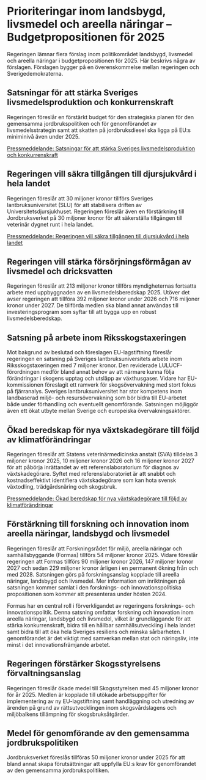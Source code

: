 # Prioriteringar inom landsbygd, livsmedel och areella näringar – Budgetpropositionen för 2025

Regeringen lämnar flera förslag inom politikområdet landsbygd, livsmedel och areella näringar i budgetpropositionen för 2025\. Här beskrivs några av förslagen. Förslagen bygger på en överenskommelse mellan regeringen och Sverigedemokraterna.


## Satsningar för att stärka Sveriges livsmedelsproduktion och konkurrenskraft

Regeringen föreslår en förstärkt budget för den strategiska planen för den gemensamma jordbrukspolitiken och för genomförandet av livsmedelsstrategin samt att skatten på jordbruksdiesel ska ligga på EU:s miniminivå även under 2025\.

[Pressmeddelande: Satsningar för att stärka Sveriges livsmedelsproduktion och konkurrenskraft](/pressmeddelanden/2024/09/satsningar-for-att-starka-sveriges-livsmedelsproduktion-och-konkurrenskraft/)

## Regeringen vill säkra tillgången till djursjukvård i hela landet

Regeringen föreslår att 30 miljoner kronor tillförs Sveriges lantbruksuniversitet (SLU) för att stabilisera driften av Universitetsdjursjukhuset. Regeringen föreslår även en förstärkning till Jordbruksverket på 30 miljoner kronor för att säkerställa tillgången till veterinär dygnet runt i hela landet.

[Pressmeddelande: Regeringen vill säkra tillgången till djursjukvård i hela landet](/pressmeddelanden/2024/09/regeringen-vill-sakra-tillgangen-till-djursjukvard-i-hela-landet/)

## Regeringen vill stärka försörjningsförmågan av livsmedel och dricksvatten

Regeringen föreslår att 213 miljoner kronor tillförs myndigheternas fortsatta arbete med uppbyggnaden av en livsmedelsberedskap 2025\. Utöver det avser regeringen att tillföra 392 miljoner kronor under 2026 och 716 miljoner kronor under 2027\. De tillförda medlen ska bland annat användas till investeringsprogram som syftar till att bygga upp en robust livsmedelsberedskap.

## Satsning på arbete inom Riksskogstaxeringen

Mot bakgrund av beslutad och föreslagen EU\-lagstiftning föreslår regeringen en satsning på Sveriges lantbruksuniversitets arbete inom Riksskogstaxeringen med 7 miljoner kronor. Den reviderade LULUCF\-förordningen medför bland annat behov av att närmare kunna följa förändringar i skogens upptag och utsläpp av växthusgaser. Vidare har EU\-kommissionen föreslagit ett ramverk för skogsövervakning med stort fokus på fjärranalys. Sveriges lantbruksuniversitet har stor kompetens inom landbaserad miljö\- och resursövervakning som bör bidra till EU\-arbetet både under förhandling och eventuellt genomförande. Satsningen möjliggör även ett ökat utbyte mellan Sverige och europeiska övervakningsaktörer.

## Ökad beredskap för nya växtskadegörare till följd av klimatförändringar

Regeringen föreslår att Statens veterinärmedicinska anstalt (SVA) tilldelas 3 miljoner kronor 2025, 10 miljoner kronor 2026 och 16 miljoner kronor 2027 för att påbörja inrättandet av ett referenslaboratorium för diagnos av växtskadegörare. Syftet med referenslaboratoriet är att snabbt och kostnadseffektivt identifiera växtskadegörare som kan hota svensk växtodling, trädgårdsnäring och skogsbruk.

[Pressmeddelande: Ökad beredskap för nya växtskadegörare till följd av klimatförändringar](/pressmeddelanden/2024/09/okad-beredskap-for-nya-vaxtskadegorare-till-foljd-av-klimatforandringar/ "Pressmeddelande: ")

## Förstärkning till forskning och innovation inom areella näringar, landsbygd och livsmedel

Regeringen föreslår att Forskningsrådet för miljö, areella näringar och samhällsbyggande (Formas) tillförs 54 miljoner kronor 2025\. Vidare föreslår regeringen att Formas tillförs 90 miljoner kronor 2026, 147 miljoner kronor 2027 och sedan 229 miljoner kronor årligen i en permanent ökning från och med 2028\. Satsningen görs på forskningsanslag kopplade till areella näringar, landsbygd och livsmedel. Mer information om inriktningen på satsningen kommer samlat i den forsknings\- och innovationspolitiska propositionen som kommer att presenteras under hösten 2024\.

Formas har en central roll i förverkligandet av regeringens forsknings\- och innovationspolitik. Denna satsning omfattar forskning och innovation inom areella näringar, landsbygd och livsmedel, vilket är grundläggande för att stärka konkurrenskraft, bidra till en hållbar samhällsutveckling i hela landet samt bidra till att öka hela Sveriges resiliens och minska sårbarheten. I genomförandet är det viktigt med samverkan mellan stat och näringsliv, inte minst i det innovationsfrämjande arbetet.

## Regeringen förstärker Skogsstyrelsens förvaltningsanslag

Regeringen föreslår ökade medel till Skogsstyrelsen med 45 miljoner kronor för år 2025\. Medlen är kopplade till utökade arbetsuppgifter för implementering av ny EU\-lagstiftning samt handläggning och utredning av ärenden på grund av rättsutvecklingen inom skogsvårdslagens och miljöbalkens tillämpning för skogsbruksåtgärder.

## Medel för genomförande av den gemensamma jordbrukspolitiken

Jordbruksverket föreslås tillföras 50 miljoner kronor under 2025 för att bland annat skapa förutsättningar att uppfylla EU:s krav för genomförandet av den gemensamma jordbrukspolitiken.
